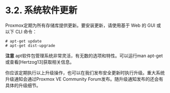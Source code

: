 # 3.2. 系统软件更新
Proxmox定期为所有存储库提供更新。要安装更新，请使用基于 Web 的 GUI 或以下 CLI 命令：

```
# apt-get update
# apt-get dist-upgrade
```
**注意**
apt软件包管理系统非常灵活，有无数的选项和特性。可以运行man apt-get或查看[Hertzog13]获取相关信息。


你应该定期执行以上升级操作，也可以在我们发布安全更新时执行升级。重大系统升级通知会通过Proxmox VE Community Forum发布。随升级通知发布的还会有具体的升级细节。


